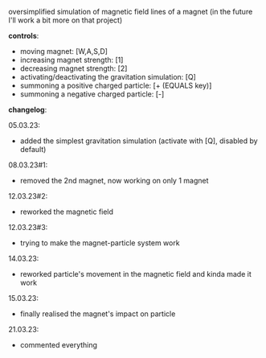 oversimplified simulation of magnetic field lines of a magnet (in the future I'll work a bit more on that project)

**controls**:
- moving magnet: [W,A,S,D]
- increasing magnet strength: [1]
- decreasing magnet strength: [2]
- activating/deactivating the gravitation simulation: [Q]
- summoning a positive charged particle: [+ (EQUALS key)]
- summoning a negative charged particle: [-]

**changelog**:

05.03.23:
- added the simplest gravitation simulation (activate with [Q], disabled by default)

08.03.23#1:
- removed the 2nd magnet, now working on only 1 magnet

12.03.23#2:
- reworked the magnetic field

12.03.23#3:
- trying to make the magnet-particle system work

14.03.23:
- reworked particle's movement in the magnetic field and kinda made it work

15.03.23:
- finally realised the magnet's impact on particle

21.03.23:
- commented everything